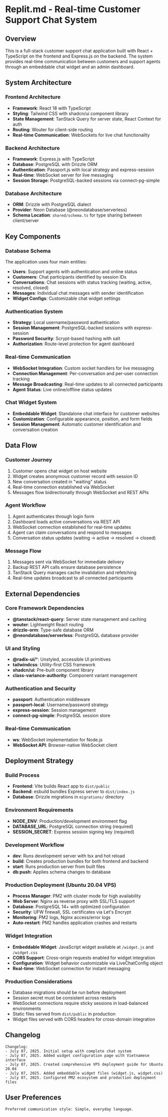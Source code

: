 # Replit.md - Real-time Customer Support Chat System

## Overview

This is a full-stack customer support chat application built with React + TypeScript on the frontend and Express.js on the backend. The system provides real-time communication between customers and support agents through an embeddable chat widget and an admin dashboard.

## System Architecture

### Frontend Architecture
- **Framework**: React 18 with TypeScript
- **Styling**: Tailwind CSS with shadcn/ui component library
- **State Management**: TanStack Query for server state, React Context for auth
- **Routing**: Wouter for client-side routing
- **Real-time Communication**: WebSockets for live chat functionality

### Backend Architecture
- **Framework**: Express.js with TypeScript
- **Database**: PostgreSQL with Drizzle ORM
- **Authentication**: Passport.js with local strategy and express-session
- **Real-time**: WebSocket server for live messaging
- **Session Storage**: PostgreSQL-backed sessions via connect-pg-simple

### Database Architecture
- **ORM**: Drizzle with PostgreSQL dialect
- **Provider**: Neon Database (@neondatabase/serverless)
- **Schema Location**: `shared/schema.ts` for type sharing between client/server

## Key Components

### Database Schema
The application uses four main entities:
- **Users**: Support agents with authentication and online status
- **Customers**: Chat participants identified by session IDs
- **Conversations**: Chat sessions with status tracking (waiting, active, resolved, closed)
- **Messages**: Individual chat messages with sender identification
- **Widget Configs**: Customizable chat widget settings

### Authentication System
- **Strategy**: Local username/password authentication
- **Session Management**: PostgreSQL-backed sessions with express-session
- **Password Security**: Scrypt-based hashing with salt
- **Authorization**: Route-level protection for agent dashboard

### Real-time Communication
- **WebSocket Integration**: Custom socket handlers for live messaging
- **Connection Management**: Per-conversation and per-user connection tracking
- **Message Broadcasting**: Real-time updates to all connected participants
- **Agent Status**: Live online/offline status updates

### Chat Widget System
- **Embeddable Widget**: Standalone chat interface for customer websites
- **Customization**: Configurable appearance, position, and form fields
- **Session Management**: Automatic customer identification and conversation creation

## Data Flow

### Customer Journey
1. Customer opens chat widget on host website
2. Widget creates anonymous customer record with session ID
3. New conversation created in "waiting" status
4. Real-time connection established via WebSocket
5. Messages flow bidirectionally through WebSocket and REST APIs

### Agent Workflow
1. Agent authenticates through login form
2. Dashboard loads active conversations via REST API
3. WebSocket connection established for real-time updates
4. Agent can claim conversations and respond to messages
5. Conversation status updates (waiting → active → resolved → closed)

### Message Flow
1. Messages sent via WebSocket for immediate delivery
2. Backup REST API calls ensure database persistence
3. TanStack Query manages cache invalidation and refetching
4. Real-time updates broadcast to all connected participants

## External Dependencies

### Core Framework Dependencies
- **@tanstack/react-query**: Server state management and caching
- **wouter**: Lightweight React routing
- **drizzle-orm**: Type-safe database ORM
- **@neondatabase/serverless**: PostgreSQL database provider

### UI and Styling
- **@radix-ui/***: Unstyled, accessible UI primitives
- **tailwindcss**: Utility-first CSS framework
- **shadcn/ui**: Pre-built component library
- **class-variance-authority**: Component variant management

### Authentication and Security
- **passport**: Authentication middleware
- **passport-local**: Username/password strategy
- **express-session**: Session management
- **connect-pg-simple**: PostgreSQL session store

### Real-time Communication
- **ws**: WebSocket implementation for Node.js
- **WebSocket API**: Browser-native WebSocket client

## Deployment Strategy

### Build Process
- **Frontend**: Vite builds React app to `dist/public`
- **Backend**: esbuild bundles Express server to `dist/index.js`
- **Database**: Drizzle migrations in `migrations/` directory

### Environment Requirements
- **NODE_ENV**: Production/development environment flag
- **DATABASE_URL**: PostgreSQL connection string (required)
- **SESSION_SECRET**: Express session signing key (required)

### Development Workflow
- **dev**: Runs development server with tsx and hot reload
- **build**: Creates production bundles for both frontend and backend
- **start**: Runs production server from built files
- **db:push**: Applies schema changes to database

### Production Deployment (Ubuntu 20.04 VPS)
- **Process Manager**: PM2 with cluster mode for high availability
- **Web Server**: Nginx as reverse proxy with SSL/TLS support
- **Database**: PostgreSQL 14+ with optimized configuration
- **Security**: UFW firewall, SSL certificates via Let's Encrypt
- **Monitoring**: PM2 logs, Nginx access/error logs
- **Auto-restart**: PM2 handles application crashes and restarts

### Widget Integration
- **Embeddable Widget**: JavaScript widget available at `/widget.js` and `/widget.css`
- **CORS Support**: Cross-origin requests enabled for widget integration
- **Configuration**: Widget behavior customizable via LiveChatConfig object
- **Real-time**: WebSocket connection for instant messaging

### Production Considerations
- Database migrations should be run before deployment
- Session secret must be consistent across restarts
- WebSocket connections require sticky sessions in load-balanced environments
- Static files served from `dist/public` in production
- Widget files served with CORS headers for cross-domain integration

## Changelog

```
Changelog:
- July 07, 2025. Initial setup with complete chat system
- July 07, 2025. Added widget configuration page with Vietnamese interface
- July 07, 2025. Created comprehensive VPS deployment guide for Ubuntu 20.04
- July 07, 2025. Added embeddable widget files (widget.js, widget.css)
- July 07, 2025. Configured PM2 ecosystem and production deployment files
```

## User Preferences

```
Preferred communication style: Simple, everyday language.
```
